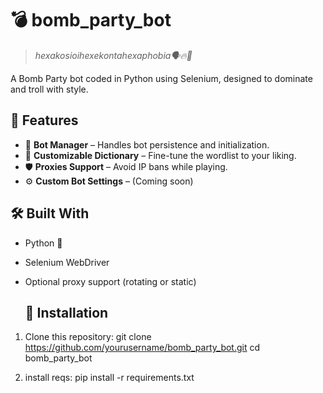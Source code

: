 # 💣 bomb_party_bot  
> *hexakosioihexekontahexaphobia🗣️🔥💯*

A Bomb Party bot coded in Python using Selenium, designed to dominate and troll with style.  

## 🚀 Features

- 🤖 **Bot Manager** – Handles bot persistence and initialization.
- 📖 **Customizable Dictionary** – Fine-tune the wordlist to your liking.
- 🛡️ **Proxies Support** – Avoid IP bans while playing.
- ⚙️ **Custom Bot Settings** – (Coming soon)

## 🛠️ Built With

- Python 🐍
- Selenium WebDriver
- Optional proxy support (rotating or static)

  ## 🧩 Installation

1. Clone this repository:
   git clone https://github.com/yourusername/bomb_party_bot.git
   cd bomb_party_bot

2. install reqs:
   pip install -r requirements.txt
